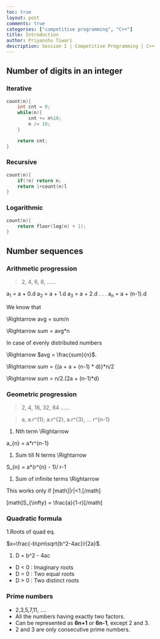 ```yaml
---
toc: true
layout: post
comments: true
categories: ["competitive programming", "C++"]
title: Introduction
author: Priyanshu Tiwari
description: Session I | Competitive Programming | C++
---
```


## Number of digits in an integer

### Iterative

```cpp
count(n){
    int cnt = 0;
    while(n){
        cnt += n%10;
        n /= 10;
    }

    return cnt;
}
```

### Recursive

```cpp
count(n){
    if(!n) return n;
    return 1+count(n)l
}
```

### Logarithmic

```cpp
count(n){
    return floor(log(n) + 1);
}
```

## Number sequences

### Arithmetic progression

> 2, 4, 6, 8, ......

a<sub>1</sub> = a + 0.d
a<sub>2</sub> = a + 1.d
a<sub>3</sub> = a + 2.d
.
.
.
a<sub>n</sub> = a + (n-1).d

We know that

\Rightarrow avg = sum/n

\Rightarrow sum = avg*n

In case of evenly distributed numbers

\Rightarrow $avg = \frac{sum}{n}$.

\Rightarrow sum = {(a + a + (n-1) * d)}*n/2

\Rightarrow sum = n/2.(2a + (n-1)*d)

### Geometric progression

> 2, 4, 16, 32, 64 ......

> a, a.r^{1},  a.r^{2},  a.r^{3}, ... r^{n-1}

1. Nth term \Rightarrow

a_{n} = a*r^{n-1} 

1. Sum till N terms \Rightarrow

S_{n} = a*(r^{n} - 1)/ r-1 

1. Sum of infinite terms \Rightarrow

This works only if [math]|r|<1.[/math]

[math]S_{\infty} = \frac{a}{1-r}[/math]

### Quadratic formula

1.Roots of quad eq. 

$x=\frac{-b\pm\sqrt{b^2-4ac}}{2a}$.

1. D = b^2 - 4ac

- D < 0 : Imaginary roots
- D = 0 : Two equal roots
- D > 0 : Two distinct roots

### Prime numbers

* 2,3,5,7,11, .... 
* All the numbers having exactly two factors.
* Can be represented as **6n+1** or **6n-1**, except 2 and 3.
* 2 and 3 are only consecutive prime numbers.